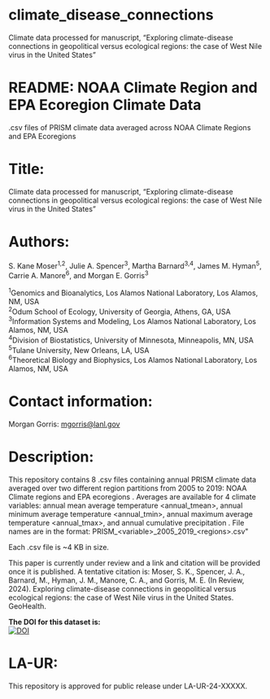 # climate_disease_connections
Climate data processed for manuscript, “Exploring climate-disease connections in geopolitical versus ecological regions: the case of West Nile virus in the United States”

# README: NOAA Climate Region and EPA Ecoregion Climate Data 

.csv files of PRISM climate data averaged across NOAA Climate Regions and EPA Ecoregions

# Title: 
Climate data processed for manuscript, “Exploring climate-disease connections in geopolitical versus ecological regions: the case of West Nile virus in the United States”

# Authors: 
S. Kane Moser<sup>1,2</sup>, Julie A. Spencer<sup>3</sup>, Martha Barnard<sup>3,4</sup>, James M. Hyman<sup>5</sup>, Carrie A. Manore<sup>6</sup>, and Morgan E. Gorris<sup>3</sup>

<sup>1</sup>Genomics and Bioanalytics, Los Alamos National Laboratory, Los Alamos, NM, USA  
<sup>2</sup>Odum School of Ecology, University of Georgia, Athens, GA, USA  
<sup>3</sup>Information Systems and Modeling, Los Alamos National Laboratory, Los Alamos, NM, USA  
<sup>4</sup>Division of Biostatistics, University of Minnesota, Minneapolis, MN, USA  
<sup>5</sup>Tulane University, New Orleans, LA, USA  
<sup>6</sup>Theoretical Biology and Biophysics, Los Alamos National Laboratory, Los Alamos, NM, USA  

# Contact information:
Morgan Gorris: mgorris@lanl.gov

# Description: 
This repository contains 8 .csv files containing annual PRISM climate data averaged over two different region partitions from 2005 to 2019: NOAA Climate regions <noaaregions> and EPA ecoregions <ecoregions>. Averages are available for 4 climate variables: annual mean average temperature <annual_tmean>, annual minimum average temperature <annual_tmin>, annual maximum average temperature <annual_tmax>, and annual cumulative precipitation <ppt>. File names are in the format: PRISM_\<variable\>\_2005_2019_\<regions\>.csv"

Each .csv file is ~4 KB in size. 

This paper is currently under review and a link and citation will be provided once it is published. A tentative citation is: 
Moser, S. K., Spencer, J. A., Barnard, M., Hyman, J. M., Manore, C. A., and Gorris, M. E. (In Review, 2024). Exploring climate-disease connections in geopolitical versus ecological regions: the case of West Nile virus in the United States. GeoHealth.  

**The DOI for this dataset is:**  
[![DOI](https://zenodo.org/badge/808272154.svg)](https://zenodo.org/doi/10.5281/zenodo.11403630)

# LA-UR:
This repository is approved for public release under LA-UR-24-XXXXX.

